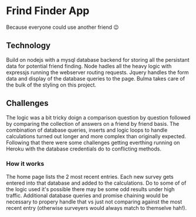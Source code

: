 # Frind Finder App
Because everyone could use another friend 😉

## Technology
Build on nodejs with a mysql database backend for storing all the persistant data for potential friend finding. Node hadles all the heavy logic with expressjs running the webserver routing requests. Jquery handles the form data and display of the database queries to the page. Bulma takes care of the bulk of the styling on this project.

## Challenges
The logic was a bit tricky doign a comparison question by question followed by comparing the collection of answers on a friend by friend basis. The combination of database queries, inserts and logic loops to handle calculations turned out longer and more complex than originally expected. Following that there were some challenges getting everthing running on Heroku with the database credentials do to conflicting methods.

### How it works
The home page lists the 2 most recent entries. Each new survey gets entered into that database and added to the calculations. Do to some of of the logic used it's possible there may be some odd results under high traffic. Additional database queries and promise chaining would be necessary to propery handle that vs just not comparing against the most recent entry (otherwise surveyers would always match to themselve hah!).